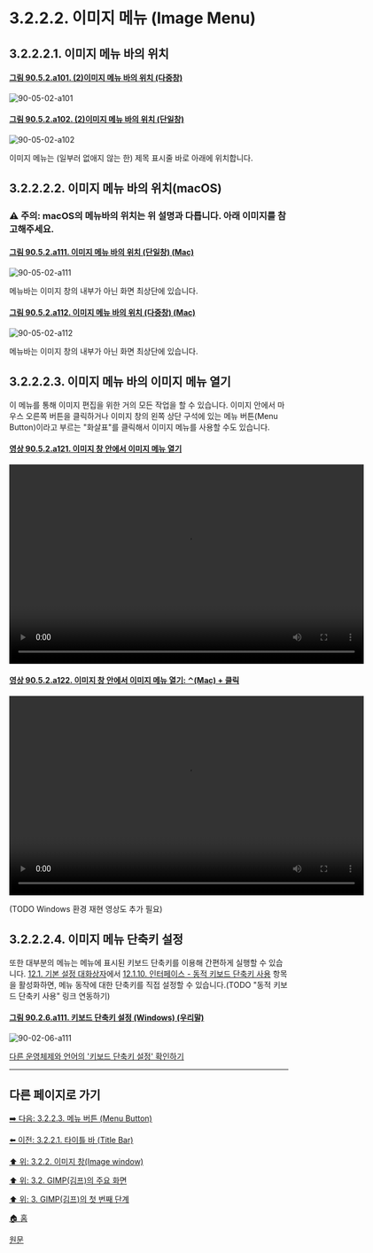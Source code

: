 # 3.2.2.2. 이미지 메뉴 (Image Menu)
## 3.2.2.2.1. 이미지 메뉴 바의 위치

<a id="90-05-02-a101"></a>

#### [그림 90.5.2.a101. (2)이미지 메뉴 바의 위치 (다중창)](./90-05-02-image_menu.md#90-05-02-a101)
![90-05-02-a101](https://github.com/wonder13662/gimp/assets/15767104/632123fe-7963-4018-a58d-ea804d7e05cc)

<a id="90-05-02-a102"></a>

#### [그림 90.5.2.a102. (2)이미지 메뉴 바의 위치 (단일창)](./90-05-02-image_menu.md#90-05-02-a102)
![90-05-02-a102](https://github.com/wonder13662/gimp/assets/15767104/b7f33bf2-b531-413b-8b73-c2c7e8ca7202)

이미지 메뉴는 (일부러 없애지 않는 한) 제목 표시줄 바로 아래에 위치합니다.

## 3.2.2.2.2. 이미지 메뉴 바의 위치(macOS)
### ⚠️ 주의: macOS의 메뉴바의 위치는 위 설명과 다릅니다. 아래 이미지를 참고해주세요.

<a id="90-05-02-a111"></a>

#### [그림 90.5.2.a111. 이미지 메뉴 바의 위치 (단일창) (Mac)](./90-05-02-image_menu.md#90-05-02-a111)
![90-05-02-a111](https://github.com/wonder13662/gimp/assets/15767104/241ea157-42a8-4ea2-bafd-a73538e9ffa6)

메뉴바는 이미지 창의 내부가 아닌 화면 최상단에 있습니다.

<a id="90-05-02-a112"></a>

#### [그림 90.5.2.a112. 이미지 메뉴 바의 위치 (다중창) (Mac)](./90-05-02-image_menu.md#90-05-02-a112)
![90-05-02-a112](https://github.com/wonder13662/gimp/assets/15767104/b76240dd-db63-4a9b-9547-9f46604bdede)

메뉴바는 이미지 창의 내부가 아닌 화면 최상단에 있습니다.

## 3.2.2.2.3. 이미지 메뉴 바의 이미지 메뉴 열기
이 메뉴를 통해 이미지 편집을 위한 거의 모든 작업을 할 수 있습니다. 이미지 안에서 마우스 오른쪽 버튼을 클릭하거나 이미지 창의 왼쪽 상단 구석에 있는 메뉴 버튼(Menu Button)이라고 부르는 "화살표"를 클릭해서 이미지 메뉴를 사용할 수도 있습니다.

<a id="90-05-02-a121"></a>

#### [영상 90.5.2.a121. 이미지 창 안에서 이미지 메뉴 열기](./90-05-02-image_menu.md#90-05-02-a121)
<video controls="controls" width="640" height="360" environment="MacOS:Sonoma 14.2.1 GIMP 2.10.36" src="https://github.com/wonder13662/gimp/assets/15767104/bf128c3e-5004-4766-90ea-33cf4e59399e"></video>

<a id="90-05-02-a122"></a>

#### [영상 90.5.2.a122. 이미지 창 안에서 이미지 메뉴 열기: ⌃(Mac) + 클릭](./90-05-02-image_menu.md#90-05-02-a122)
<video controls="controls" width="640" height="360" environment="MacOS:Sonoma 14.2.1 GIMP 2.10.36" src="https://github.com/wonder13662/gimp/assets/15767104/1f74601b-d06f-4988-8e20-d099c475a507"></video>

(TODO Windows 환경 재현 영상도 추가 필요)

## 3.2.2.2.4. 이미지 메뉴 단축키 설정
또한 대부분의 메뉴는 메뉴에 표시된 키보드 단축키를 이용해 간편하게 실행할 수 있습니다. [12.1. 기본 설정 대화상자](./12-01-00-preference-dialog.md)에서 [12.1.10. 인터페이스 - 동적 키보드 단축키 사용](./12-01-10-00-interface.md) 항목을 활성화하면, 메뉴 동작에 대한 단축키를 직접 설정할 수 있습니다.(TODO "동적 키보드 단축키 사용" 링크 연동하기)

<a id="90-02-06-a111"></a>

#### [그림 90.2.6.a111. 키보드 단축키 설정 (Windows) (우리말)](./90-02-06-00-interface.md#90-02-06-a111)
![90-02-06-a111](https://github.com/wonder13662/gimp/assets/15767104/800d56b6-e120-4022-b483-9e403c229425)

[다른 운영체제와 언어의 '키보드 단축키 설정' 확인하기](./90-02-06-00-interface.md#90-02-06-a112)

***

## 다른 페이지로 가기
[➡️ 다음: 3.2.2.3. 메뉴 버튼 (Menu Button)](./03-02-02-03-menu-button.md)

[⬅️ 이전: 3.2.2.1. 타이틀 바 (Title Bar)](./03-02-02-01-title-bar.md)

[⬆️ 위: 3.2.2. 이미지 창(Image window)](./03-02-02-00-image-window.md)

[⬆️ 위: 3.2. GIMP(김프)의 주요 화면](./03-02-00-main-window.md)

[⬆️ 위: 3. GIMP(김프)의 첫 번째 단계](./03-00-first-step-with-gimp.md)

[🏠 홈](./00-home.md)

[원문](https://docs.gimp.org/2.10/ko/gimp-image-window.html)
